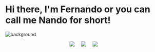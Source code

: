 # Hi there, I'm Fernando or you can call me Nando for short!
<img src="https://i.imgur.com/SBUdvLJ.jpeg" alt="background">


<p align='center'>
  <a href="https://fernandoport.dev" width="40"><img src="https://cdn-icons-png.flaticon.com/512/3001/3001764.png" /></a>&nbsp;&nbsp;&nbsp;&nbsp;
  <a href="https://www.linkedin.com/in/ngalvan00/"><img src="https://img.shields.io/badge/linkedin-%230077B5.svg?&style=for-the-badge&logo=linkedin&logoColor=white" /></a>&nbsp;&nbsp;&nbsp;&nbsp;
  <a href="mailto:n.brighter00@gmail.com?"><img src="https://img.shields.io/badge/gmail-%23D14836.svg?&style=for-the-badge&logo=gmail&logoColor=white" /></a>&nbsp;&nbsp;&nbsp;&nbsp;

</p>
